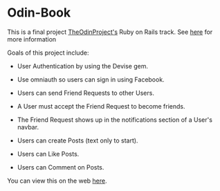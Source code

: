 # Odin-Book

This is a final project [TheOdinProject's](http://www.theodinproject.com) Ruby on Rails track. See [here](http://www.theodinproject.com/courses/ruby-on-rails/lessons/final-project?ref=lnav) for more information

Goals of this project include:

* User Authentication by using the Devise gem.

* Use omniauth so users can sign in using Facebook.

* Users can send Friend Requests to other Users.

* A User must accept the Friend Request to become friends.

* The Friend Request shows up in the notifications section of a User's navbar.

* Users can create Posts (text only to start).

* Users can Like Posts.

* Users can Comment on Posts.

You can view this on the web [here](https://odin-book.herokuapp.com).